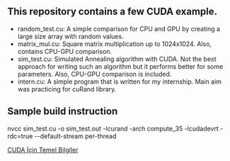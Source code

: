 ## This repository contains a few CUDA example. 

* random_test.cu: A simple comparison for CPU and GPU by creating a large size array with random values. 
* matrix_mul.cu: Square matrix multiplication up to 1024x1024. Also, contains CPU-GPU comparison.
* sim_test.cu: Simulated Annealing algorithm with CUDA. Not the best approach for writing such an algorithm but it performs better for some parameters. Also, CPU-GPU comparison is included.
* intern.cu: A simple program that is written for my internship. Main aim was practicing for cuRand library. 

## Sample build instruction

nvcc sim_test.cu -o sim_test.out -lcurand -arch compute_35 -lcudadevrt -rdc=true --default-stream per-thread


[CUDA İçin Temel Bilgiler](https://medium.com/@tahirozdemir34/cuda-i%CC%87%C3%A7in-temel-bilgiler-d22e038212f1)
